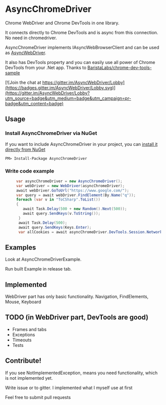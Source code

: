 # AsyncChromeDriver
Chrome WebDriver and Chrome DevTools in one library. 

It connects directly to Chrome DevTools and is async from this connection. No need in chromedriver.

AsyncChromeDriver implements IAsyncWebBrowserClient and can be used as [AsyncWebDriver](https://github.com/ToCSharp/AsyncWebDriver).

It also has DevTools property and you can easily use all power of Chrome DevTools from your .Net app. Thanks to [BaristaLabs/chrome-dev-tools-sample](https://github.com/BaristaLabs/chrome-dev-tools-sample)

[![Join the chat at https://gitter.im/AsyncWebDriver/Lobby](https://badges.gitter.im/AsyncWebDriver/Lobby.svg)](https://gitter.im/AsyncWebDriver/Lobby?utm_source=badge&utm_medium=badge&utm_campaign=pr-badge&utm_content=badge)

## Usage
### Install AsyncChromeDriver via NuGet

If you want to include AsyncChromeDriver in your project, you can [install it directly from NuGet](https://www.nuget.org/packages/AsyncChromeDriver/)
```
PM> Install-Package AsyncChromeDriver
```
### Write code example
```csharp
     var asyncChromeDriver = new AsyncChromeDriver();
     var webDriver = new WebDriver(asyncChromeDriver);
     await webDriver.GoToUrl("https://www.google.com/");
     var query = await webDriver.FindElement(By.Name("q"));
     foreach (var v in "ToCSharp".ToList())
     {
        await Task.Delay(500 + new Random().Next(500));
        await query.SendKeys(v.ToString());
      }
      await Task.Delay(500);
      await query.SendKeys(Keys.Enter);
      var allCookies = await asyncChromeDriver.DevTools.Session.Network.GetAllCookies(new GetAllCookiesCommand());

```

## Examples
Look at AsyncChromeDriverExample.

Run built Example in release tab.

## Implemented
WebDriver part has only basic functionality. Navigation, FindElements, Mouse, Keyboard

## TODO (in WebDriver part, DevTools are good)
* Frames and tabs
* Exceptions
* Timeouts
* Tests

## Contribute!
If you see NotImplementedException, means you need functionality, which is not implemented yet.

Write issue or to gitter. I implemented what I myself use at first

Feel free to submit pull requests
